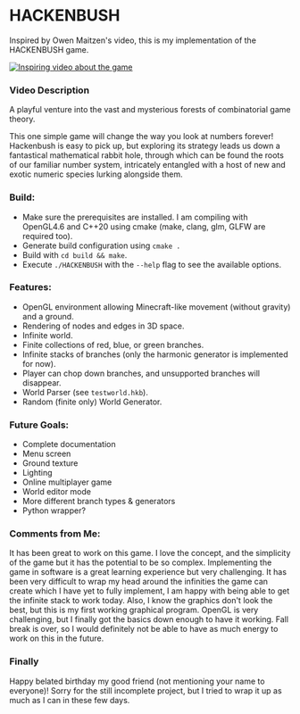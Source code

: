 # HACKENBUSH

Inspired by Owen Maitzen's video, this is my implementation of the HACKENBUSH game.

[![Inspiring video about the game](http://i3.ytimg.com/vi/ZYj4NkeGPdM/maxresdefault.jpg)](https://youtu.be/ZYj4NkeGPdM)

### Video Description

A playful venture into the vast and mysterious forests of combinatorial game theory.

This one simple game will change the way you look at numbers forever! Hackenbush is easy to pick up, but exploring its
strategy leads us down a fantastical mathematical rabbit hole, through which can be found the roots of our familiar
number system, intricately entangled with a host of new and exotic numeric species lurking alongside them.

### Build:

- Make sure the prerequisites are installed. I am compiling with OpenGL4.6 and C++20 using cmake (make, clang, glm, GLFW
  are required too).
- Generate build configuration using `cmake .`
- Build with `cd build && make`.
- Execute `./HACKENBUSH` with the `--help` flag to see the available options.

### Features:

- OpenGL environment allowing Minecraft-like movement (without gravity) and a ground.
- Rendering of nodes and edges in 3D space.
- Infinite world.
- Finite collections of red, blue, or green branches.
- Infinite stacks of branches (only the harmonic generator is implemented for now).
- Player can chop down branches, and unsupported branches will disappear.
- World Parser (see `testworld.hkb`).
- Random (finite only) World Generator.

### Future Goals:

- Complete documentation
- Menu screen
- Ground texture
- Lighting
- Online multiplayer game
- World editor mode
- More different branch types & generators
- Python wrapper?

### Comments from Me:

It has been great to work on this game. I love the concept, and the simplicity of the game but it has the potential to
be so complex. Implementing the game in software is a great learning experience but very challenging. It has been very
difficult to wrap my head around the infinities the game can create which I have yet to fully implement, I am happy with
being able to get the infinite stack to work today. Also, I know the graphics don't look the best, but this is my first
working graphical program. OpenGL is very challenging, but I finally got the basics down enough to have it working. Fall
break is over, so I would definitely not be able to have as much energy to work on this in the future.

### Finally

Happy belated birthday my good friend (not mentioning your name to everyone)! Sorry for the still incomplete project,
but I tried to wrap it up as much as I can in these few days.
